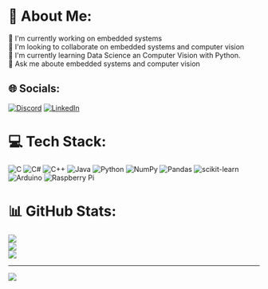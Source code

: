 # 💫 About Me:
🔭 I'm currently working on embedded systems<br>👯  I'm looking to collaborate on embedded systems and computer vision<br>🌱 I'm currently learning Data Science an Computer Vision with Python.<br>💬 Ask me aboute embedded systems and computer vision


## 🌐 Socials:
[![Discord](https://img.shields.io/badge/Discord-%237289DA.svg?logo=discord&logoColor=white)](https://discord.gg/Pedro_Pereira#2775) [![LinkedIn](https://img.shields.io/badge/LinkedIn-%230077B5.svg?logo=linkedin&logoColor=white)](https://linkedin.com/in/PedroPereira) 

# 💻 Tech Stack:
![C](https://img.shields.io/badge/c-%2300599C.svg?style=plastic&logo=c&logoColor=white) ![C#](https://img.shields.io/badge/c%23-%23239120.svg?style=plastic&logo=c-sharp&logoColor=white) ![C++](https://img.shields.io/badge/c++-%2300599C.svg?style=plastic&logo=c%2B%2B&logoColor=white) ![Java](https://img.shields.io/badge/java-%23ED8B00.svg?style=plastic&logo=java&logoColor=white) ![Python](https://img.shields.io/badge/python-3670A0?style=plastic&logo=python&logoColor=ffdd54) ![NumPy](https://img.shields.io/badge/numpy-%23013243.svg?style=plastic&logo=numpy&logoColor=white) ![Pandas](https://img.shields.io/badge/pandas-%23150458.svg?style=plastic&logo=pandas&logoColor=white) ![scikit-learn](https://img.shields.io/badge/scikit--learn-%23F7931E.svg?style=plastic&logo=scikit-learn&logoColor=white) ![Arduino](https://img.shields.io/badge/-Arduino-00979D?style=plastic&logo=Arduino&logoColor=white) ![Raspberry Pi](https://img.shields.io/badge/-RaspberryPi-C51A4A?style=plastic&logo=Raspberry-Pi)
# 📊 GitHub Stats:
![](https://github-readme-stats.vercel.app/api?username=Ordep22&theme=dark&hide_border=false&include_all_commits=false&count_private=false)<br/>
![](https://github-readme-streak-stats.herokuapp.com/?user=Ordep22&theme=dark&hide_border=false)<br/>
![](https://github-readme-stats.vercel.app/api/top-langs/?username=Ordep22&theme=dark&hide_border=false&include_all_commits=false&count_private=false&layout=compact)

---
[![](https://visitcount.itsvg.in/api?id=Ordep22&icon=1&color=3)](https://visitcount.itsvg.in)

<!-- Proudly created with GPRM ( https://gprm.itsvg.in ) -->
